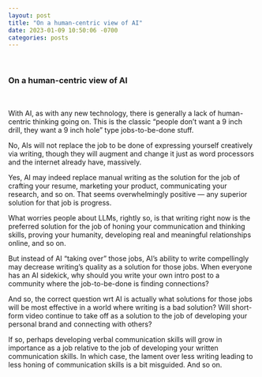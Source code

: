 ```yaml
---
layout: post
title: "On a human-centric view of AI"
date: 2023-01-09 10:50:06 -0700
categories: posts
---
```


<br>

### On a human-centric view of AI

<br>

With AI, as with any new technology, there is generally a lack of human-centric thinking going on. This is the classic “people don’t want a 9 inch drill, they want a 9 inch hole” type jobs-to-be-done stuff.

No, AIs will not replace the job to be done of expressing yourself creatively via writing, though they will augment and change it just as word processors and the internet already have, massively.

Yes, AI may indeed replace manual writing as the solution for the job of crafting your resume, marketing your product, communicating your research, and so on. That seems overwhelmingly positive — any superior solution for that job is progress.

What worries people about LLMs, rightly so, is that writing right now is the preferred solution for the job of honing your communication and thinking skills, proving your humanity, developing real and meaningful relationships online, and so on.

But instead of AI “taking over” those jobs, AI’s ability to write compellingly may decrease writing’s quality as a solution for those jobs. When everyone has an AI sidekick, why should you write your own intro post to a community where the job-to-be-done is finding connections?

And so, the correct question wrt AI is actually what solutions for those jobs will be most effective in a world where writing is a bad solution? Will short-form video continue to take off as a solution to the job of developing your personal brand and connecting with others?

If so, perhaps developing verbal communication skills will grow in importance as a job relative to the job of developing your written communication skills. In which case, the lament over less writing leading to less honing of communication skills is a bit misguided. And so on.
